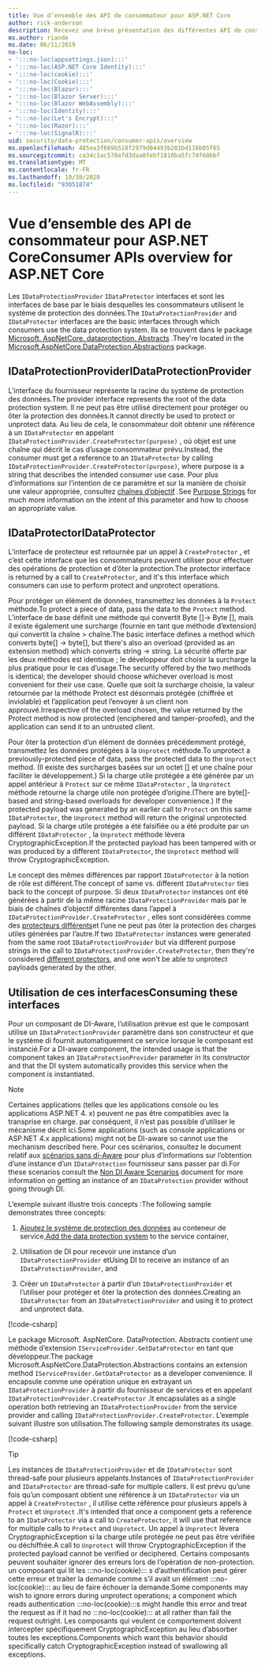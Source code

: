 ```yaml
---
title: Vue d’ensemble des API de consommateur pour ASP.NET Core
author: rick-anderson
description: Recevez une brève présentation des différentes API de consommateur disponibles dans la bibliothèque de protection des données ASP.NET Core.
ms.author: riande
ms.date: 06/11/2019
no-loc:
- ':::no-loc(appsettings.json):::'
- ':::no-loc(ASP.NET Core Identity):::'
- ':::no-loc(cookie):::'
- ':::no-loc(Cookie):::'
- ':::no-loc(Blazor):::'
- ':::no-loc(Blazor Server):::'
- ':::no-loc(Blazor WebAssembly):::'
- ':::no-loc(Identity):::'
- ":::no-loc(Let's Encrypt):::"
- ':::no-loc(Razor):::'
- ':::no-loc(SignalR):::'
uid: security/data-protection/consumer-apis/overview
ms.openlocfilehash: 485ea3f669b518f2979d04493b281bd116b05f65
ms.sourcegitcommit: ca34c1ac578e7d3daa0febf1810ba5fc74f60bbf
ms.translationtype: MT
ms.contentlocale: fr-FR
ms.lasthandoff: 10/30/2020
ms.locfileid: "93051874"
---
```

# <a name="consumer-apis-overview-for-aspnet-core"></a><span data-ttu-id="d047e-103">Vue d’ensemble des API de consommateur pour ASP.NET Core</span><span class="sxs-lookup"><span data-stu-id="d047e-103">Consumer APIs overview for ASP.NET Core</span></span>

<span data-ttu-id="d047e-104">Les `IDataProtectionProvider` `IDataProtector` interfaces et sont les interfaces de base par le biais desquelles les consommateurs utilisent le système de protection des données.</span><span class="sxs-lookup"><span data-stu-id="d047e-104">The `IDataProtectionProvider` and `IDataProtector` interfaces are the basic interfaces through which consumers use the data protection system.</span></span> <span data-ttu-id="d047e-105">Ils se trouvent dans le package [Microsoft. AspNetCore. dataprotection. Abstracts](https://www.nuget.org/packages/Microsoft.AspNetCore.DataProtection.Abstractions/) .</span><span class="sxs-lookup"><span data-stu-id="d047e-105">They're located in the [Microsoft.AspNetCore.DataProtection.Abstractions](https://www.nuget.org/packages/Microsoft.AspNetCore.DataProtection.Abstractions/) package.</span></span>

## <a name="idataprotectionprovider"></a><span data-ttu-id="d047e-106">IDataProtectionProvider</span><span class="sxs-lookup"><span data-stu-id="d047e-106">IDataProtectionProvider</span></span>

<span data-ttu-id="d047e-107">L’interface du fournisseur représente la racine du système de protection des données.</span><span class="sxs-lookup"><span data-stu-id="d047e-107">The provider interface represents the root of the data protection system.</span></span> <span data-ttu-id="d047e-108">Il ne peut pas être utilisé directement pour protéger ou ôter la protection des données.</span><span class="sxs-lookup"><span data-stu-id="d047e-108">It cannot directly be used to protect or unprotect data.</span></span> <span data-ttu-id="d047e-109">Au lieu de cela, le consommateur doit obtenir une référence à un `IDataProtector` en appelant `IDataProtectionProvider.CreateProtector(purpose)` , où objet est une chaîne qui décrit le cas d’usage consommateur prévu.</span><span class="sxs-lookup"><span data-stu-id="d047e-109">Instead, the consumer must get a reference to an `IDataProtector` by calling `IDataProtectionProvider.CreateProtector(purpose)`, where purpose is a string that describes the intended consumer use case.</span></span> <span data-ttu-id="d047e-110">Pour plus d’informations sur l’intention de ce paramètre et sur la manière de choisir une valeur appropriée, consultez [chaînes d’objectif](xref:security/data-protection/consumer-apis/purpose-strings) .</span><span class="sxs-lookup"><span data-stu-id="d047e-110">See [Purpose Strings](xref:security/data-protection/consumer-apis/purpose-strings) for much more information on the intent of this parameter and how to choose an appropriate value.</span></span>

## <a name="idataprotector"></a><span data-ttu-id="d047e-111">IDataProtector</span><span class="sxs-lookup"><span data-stu-id="d047e-111">IDataProtector</span></span>

<span data-ttu-id="d047e-112">L’interface de protecteur est retournée par un appel à `CreateProtector` , et c’est cette interface que les consommateurs peuvent utiliser pour effectuer des opérations de protection et d’ôter la protection.</span><span class="sxs-lookup"><span data-stu-id="d047e-112">The protector interface is returned by a call to `CreateProtector`, and it's this interface which consumers can use to perform protect and unprotect operations.</span></span>

<span data-ttu-id="d047e-113">Pour protéger un élément de données, transmettez les données à la `Protect` méthode.</span><span class="sxs-lookup"><span data-stu-id="d047e-113">To protect a piece of data, pass the data to the `Protect` method.</span></span> <span data-ttu-id="d047e-114">L’interface de base définit une méthode qui convertit Byte []-> Byte [], mais il existe également une surcharge (fournie en tant que méthode d’extension) qui convertit la chaîne > chaîne.</span><span class="sxs-lookup"><span data-stu-id="d047e-114">The basic interface defines a method which converts byte[] -> byte[], but there's also an overload (provided as an extension method) which converts string -> string.</span></span> <span data-ttu-id="d047e-115">La sécurité offerte par les deux méthodes est identique ; le développeur doit choisir la surcharge la plus pratique pour le cas d’usage.</span><span class="sxs-lookup"><span data-stu-id="d047e-115">The security offered by the two methods is identical; the developer should choose whichever overload is most convenient for their use case.</span></span> <span data-ttu-id="d047e-116">Quelle que soit la surcharge choisie, la valeur retournée par la méthode Protect est désormais protégée (chiffrée et inviolable) et l’application peut l’envoyer à un client non approuvé.</span><span class="sxs-lookup"><span data-stu-id="d047e-116">Irrespective of the overload chosen, the value returned by the Protect method is now protected (enciphered and tamper-proofed), and the application can send it to an untrusted client.</span></span>

<span data-ttu-id="d047e-117">Pour ôter la protection d’un élément de données précédemment protégé, transmettez les données protégées à la `Unprotect` méthode.</span><span class="sxs-lookup"><span data-stu-id="d047e-117">To unprotect a previously-protected piece of data, pass the protected data to the `Unprotect` method.</span></span> <span data-ttu-id="d047e-118">(Il existe des surcharges basées sur un octet [] et une chaîne pour faciliter le développement.) Si la charge utile protégée a été générée par un appel antérieur à `Protect` sur ce même `IDataProtector` , la `Unprotect` méthode retourne la charge utile non protégée d’origine.</span><span class="sxs-lookup"><span data-stu-id="d047e-118">(There are byte[]-based and string-based overloads for developer convenience.) If the protected payload was generated by an earlier call to `Protect` on this same `IDataProtector`, the `Unprotect` method will return the original unprotected payload.</span></span> <span data-ttu-id="d047e-119">Si la charge utile protégée a été falsifiée ou a été produite par un différent `IDataProtector` , la `Unprotect` méthode lèvera CryptographicException.</span><span class="sxs-lookup"><span data-stu-id="d047e-119">If the protected payload has been tampered with or was produced by a different `IDataProtector`, the `Unprotect` method will throw CryptographicException.</span></span>

<span data-ttu-id="d047e-120">Le concept des mêmes différences par rapport `IDataProtector` à la notion de rôle est différent.</span><span class="sxs-lookup"><span data-stu-id="d047e-120">The concept of same vs. different `IDataProtector` ties back to the concept of purpose.</span></span> <span data-ttu-id="d047e-121">Si deux `IDataProtector` instances ont été générées à partir de la même racine `IDataProtectionProvider` mais par le biais de chaînes d’objectif différentes dans l’appel à `IDataProtectionProvider.CreateProtector` , elles sont considérées comme des [protecteurs différents](xref:security/data-protection/consumer-apis/purpose-strings)et l’une ne peut pas ôter la protection des charges utiles générées par l’autre.</span><span class="sxs-lookup"><span data-stu-id="d047e-121">If two `IDataProtector` instances were generated from the same root `IDataProtectionProvider` but via different purpose strings in the call to `IDataProtectionProvider.CreateProtector`, then they're considered [different protectors](xref:security/data-protection/consumer-apis/purpose-strings), and one won't be able to unprotect payloads generated by the other.</span></span>

## <a name="consuming-these-interfaces"></a><span data-ttu-id="d047e-122">Utilisation de ces interfaces</span><span class="sxs-lookup"><span data-stu-id="d047e-122">Consuming these interfaces</span></span>

<span data-ttu-id="d047e-123">Pour un composant de DI-Aware, l’utilisation prévue est que le composant utilise un `IDataProtectionProvider` paramètre dans son constructeur et que le système di fournit automatiquement ce service lorsque le composant est instancié.</span><span class="sxs-lookup"><span data-stu-id="d047e-123">For a DI-aware component, the intended usage is that the component takes an `IDataProtectionProvider` parameter in its constructor and that the DI system automatically provides this service when the component is instantiated.</span></span>

> [!NOTE]
> <span data-ttu-id="d047e-124">Certaines applications (telles que les applications console ou les applications ASP.NET 4. x) peuvent ne pas être compatibles avec la transprise en charge. par conséquent, il n’est pas possible d’utiliser le mécanisme décrit ici.</span><span class="sxs-lookup"><span data-stu-id="d047e-124">Some applications (such as console applications or ASP.NET 4.x applications) might not be DI-aware so cannot use the mechanism described here.</span></span> <span data-ttu-id="d047e-125">Pour ces scénarios, consultez le document relatif aux [scénarios sans di-Aware](xref:security/data-protection/configuration/non-di-scenarios) pour plus d’informations sur l’obtention d’une instance d’un `IDataProtection` fournisseur sans passer par di.</span><span class="sxs-lookup"><span data-stu-id="d047e-125">For these scenarios consult the [Non DI Aware Scenarios](xref:security/data-protection/configuration/non-di-scenarios) document for more information on getting an instance of an `IDataProtection` provider without going through DI.</span></span>

<span data-ttu-id="d047e-126">L’exemple suivant illustre trois concepts :</span><span class="sxs-lookup"><span data-stu-id="d047e-126">The following sample demonstrates three concepts:</span></span>

1. <span data-ttu-id="d047e-127">[Ajoutez le système de protection des données](xref:security/data-protection/configuration/overview) au conteneur de service,</span><span class="sxs-lookup"><span data-stu-id="d047e-127">[Add the data protection system](xref:security/data-protection/configuration/overview) to the service container,</span></span>

2. <span data-ttu-id="d047e-128">Utilisation de DI pour recevoir une instance d’un `IDataProtectionProvider` et</span><span class="sxs-lookup"><span data-stu-id="d047e-128">Using DI to receive an instance of an `IDataProtectionProvider`, and</span></span>

3. <span data-ttu-id="d047e-129">Créer un `IDataProtector` à partir d’un `IDataProtectionProvider` et l’utiliser pour protéger et ôter la protection des données.</span><span class="sxs-lookup"><span data-stu-id="d047e-129">Creating an `IDataProtector` from an `IDataProtectionProvider` and using it to protect and unprotect data.</span></span>

[!code-csharp[](../using-data-protection/samples/protectunprotect.cs?highlight=26,34,35,36,37,38,39,40)]

<span data-ttu-id="d047e-130">Le package Microsoft. AspNetCore. DataProtection. Abstracts contient une méthode d’extension `IServiceProvider.GetDataProtector` en tant que développeur.</span><span class="sxs-lookup"><span data-stu-id="d047e-130">The package Microsoft.AspNetCore.DataProtection.Abstractions contains an extension method `IServiceProvider.GetDataProtector` as a developer convenience.</span></span> <span data-ttu-id="d047e-131">Il encapsule comme une opération unique en extrayant un `IDataProtectionProvider` à partir du fournisseur de services et en appelant `IDataProtectionProvider.CreateProtector` .</span><span class="sxs-lookup"><span data-stu-id="d047e-131">It encapsulates as a single operation both retrieving an `IDataProtectionProvider` from the service provider and calling `IDataProtectionProvider.CreateProtector`.</span></span> <span data-ttu-id="d047e-132">L’exemple suivant illustre son utilisation.</span><span class="sxs-lookup"><span data-stu-id="d047e-132">The following sample demonstrates its usage.</span></span>

[!code-csharp[](./overview/samples/getdataprotector.cs?highlight=15)]

>[!TIP]
> <span data-ttu-id="d047e-133">Les instances de `IDataProtectionProvider` et de `IDataProtector` sont thread-safe pour plusieurs appelants.</span><span class="sxs-lookup"><span data-stu-id="d047e-133">Instances of `IDataProtectionProvider` and `IDataProtector` are thread-safe for multiple callers.</span></span> <span data-ttu-id="d047e-134">Il est prévu qu’une fois qu’un composant obtient une référence à un `IDataProtector` via un appel à `CreateProtector` , il utilise cette référence pour plusieurs appels à `Protect` et `Unprotect` .</span><span class="sxs-lookup"><span data-stu-id="d047e-134">It's intended that once a component gets a reference to an `IDataProtector` via a call to `CreateProtector`, it will use that reference for multiple calls to `Protect` and `Unprotect`.</span></span> <span data-ttu-id="d047e-135">Un appel à `Unprotect` lèvera CryptographicException si la charge utile protégée ne peut pas être vérifiée ou déchiffrée.</span><span class="sxs-lookup"><span data-stu-id="d047e-135">A call to `Unprotect` will throw CryptographicException if the protected payload cannot be verified or deciphered.</span></span> <span data-ttu-id="d047e-136">Certains composants peuvent souhaiter ignorer des erreurs lors de l’opération de non-protection. un composant qui lit les :::no-loc(cookie)::: s d’authentification peut gérer cette erreur et traiter la demande comme s’il avait un élément :::no-loc(cookie)::: au lieu de faire échouer la demande.</span><span class="sxs-lookup"><span data-stu-id="d047e-136">Some components may wish to ignore errors during unprotect operations; a component which reads authentication :::no-loc(cookie):::s might handle this error and treat the request as if it had no :::no-loc(cookie)::: at all rather than fail the request outright.</span></span> <span data-ttu-id="d047e-137">Les composants qui veulent ce comportement doivent intercepter spécifiquement CryptographicException au lieu d’absorber toutes les exceptions.</span><span class="sxs-lookup"><span data-stu-id="d047e-137">Components which want this behavior should specifically catch CryptographicException instead of swallowing all exceptions.</span></span>
